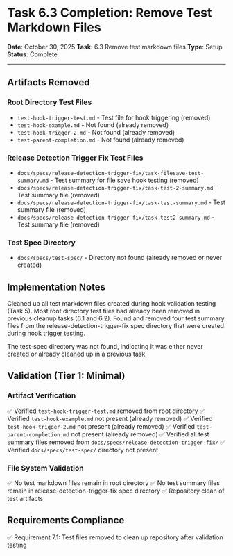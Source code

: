 # Task 6.3 Completion: Remove Test Markdown Files

**Date**: October 30, 2025
**Task**: 6.3 Remove test markdown files
**Type**: Setup
**Status**: Complete

---

## Artifacts Removed

### Root Directory Test Files
- `test-hook-trigger-test.md` - Test file for hook triggering (removed)
- `test-hook-example.md` - Not found (already removed)
- `test-hook-trigger-2.md` - Not found (already removed)
- `test-parent-completion.md` - Not found (already removed)

### Release Detection Trigger Fix Test Files
- `docs/specs/release-detection-trigger-fix/task-filesave-test-summary.md` - Test summary for file save hook testing (removed)
- `docs/specs/release-detection-trigger-fix/task-test-2-summary.md` - Test summary file (removed)
- `docs/specs/release-detection-trigger-fix/task-test-summary.md` - Test summary file (removed)
- `docs/specs/release-detection-trigger-fix/task-test2-summary.md` - Test summary file (removed)

### Test Spec Directory
- `docs/specs/test-spec/` - Directory not found (already removed or never created)

## Implementation Notes

Cleaned up all test markdown files created during hook validation testing (Task 5). Most root directory test files had already been removed in previous cleanup tasks (6.1 and 6.2). Found and removed four test summary files from the release-detection-trigger-fix spec directory that were created during hook trigger testing.

The test-spec directory was not found, indicating it was either never created or already cleaned up in a previous task.

## Validation (Tier 1: Minimal)

### Artifact Verification
✅ Verified `test-hook-trigger-test.md` removed from root directory
✅ Verified `test-hook-example.md` not present (already removed)
✅ Verified `test-hook-trigger-2.md` not present (already removed)
✅ Verified `test-parent-completion.md` not present (already removed)
✅ Verified all test summary files removed from `docs/specs/release-detection-trigger-fix/`
✅ Verified `docs/specs/test-spec/` directory not present

### File System Validation
✅ No test markdown files remain in root directory
✅ No test summary files remain in release-detection-trigger-fix spec directory
✅ Repository clean of test artifacts

## Requirements Compliance

✅ Requirement 7.1: Test files removed to clean up repository after validation testing

